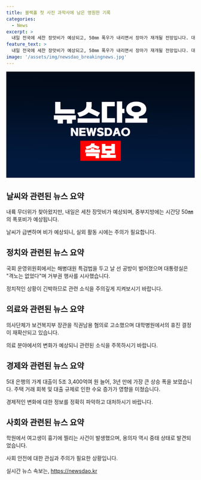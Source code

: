 ```yaml
---
title: 블랙홀 첫 사진 과학사에 남은 영원한 기록
categories:
  - News
excerpt: >
  내일 전국에 세찬 장맛비가 예상되고, 50㎜ 폭우가 내리면서 장마가 재개될 전망입니다. 대통령실은 해병대원 특검법 공방에 대해 격노는 없었다며 거부권 행사를 시사했습니다. 또한, 의대 증원 결정에 대한 보건복지부 장관이 의사단체에 직권남용 혐의로 고소되었으며, 5대 은행의 가계 대출이 최대폭으로 증가했습니다. 마지막으로, 학원에서 여고생이 흉기로 찔려 중상을 입었고, 용의자는 중태 상태로 발견됐습니다.
feature_text: >
  내일 전국에 세찬 장맛비가 예상되고, 50㎜ 폭우가 내리면서 장마가 재개될 전망입니다. 대통령실은 해병대원 특검법 공방에 대해 격노는 없었다며 거부권 행사를 시사했습니다. 또한, 의대 증원 결정에 대한 보건복지부 장관이 의사단체에 직권남용 혐의로 고소되었으며, 5대 은행의 가계 대출이 최대폭으로 증가했습니다. 마지막으로, 학원에서 여고생이 흉기로 찔려 중상을 입었고, 용의자는 중태 상태로 발견됐습니다.
image: '/assets/img/newsdao_breakingnews.jpg'
---
```


<p><img src="/assets/img/newsdao_breakingnews.jpg" alt="implanttips 속보" /></p>

<h2 data-ke-size="size26">날씨와 관련된 뉴스 요약</h2>

<p data-ke-size="size16">내륙 무더위가 찾아왔지만, 내일은 세찬 장맛비가 예상되며, 중부지방에는 시간당 50㎜의 폭포비가 예상됩니다.</p>

<p data-ke-size="size16">날씨가 급변하며 비가 예상되니, 실외 활동 시에는 주의가 필요합니다.</p>

<h2 data-ke-size="size26">정치와 관련된 뉴스 요약</h2>

<p data-ke-size="size16">국회 운영위원회에서는 해병대원 특검법을 두고 날 선 공방이 벌어졌으며 대통령실은 "격노는 없었다"며 거부권 행사를 시사했습니다.</p>

<p data-ke-size="size16">정치적인 상황이 긴박하므로 관련 소식을 주의깊게 지켜보시기 바랍니다.</p>

<h2 data-ke-size="size26">의료와 관련된 뉴스 요약</h2>

<p data-ke-size="size16">의사단체가 보건복지부 장관을 직권남용 혐의로 고소했으며 대학병원에서의 휴진 결정이 재확산되고 있습니다.</p>

<p data-ke-size="size16">의료 분야에서의 변화가 예상되니 관련된 소식을 주목하시기 바랍니다.</p>

<h2 data-ke-size="size26">경제와 관련된 뉴스 요약</h2>

<p data-ke-size="size16">5대 은행의 가계 대출이 5조 3,400억여 원 늘어, 3년 만에 가장 큰 상승 폭을 보였습니다. 주택 거래 회복 및 대출 규제로 인한 수요 증가가 영향을 미쳤습니다.</p>

<p data-ke-size="size16">경제적인 변화에 대한 정보를 정확히 파악하고 대처하시기 바랍니다.</p>

<h2 data-ke-size="size26">사회와 관련된 뉴스 요약</h2>

<p data-ke-size="size16">학원에서 여고생이 흉기에 찔리는 사건이 발생했으며, 용의자 역시 중태 상태로 발견되었습니다.</p>

<p data-ke-size="size16">사회 안전에 대한 관심과 주의가 필요한 상황입니다.</p>
실시간 뉴스 속보는, <a href="https://newsdao.kr" rel="dofollow">https://newsdao.kr</a>


